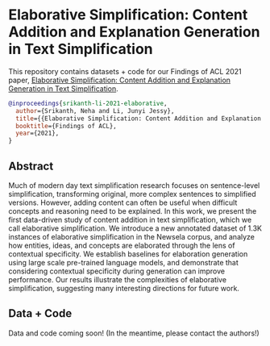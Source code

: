 # Elaborative Simplification: Content Addition and Explanation Generation in Text Simplification

This repository contains datasets + code for our Findings of ACL 2021 paper, [Elaborative Simplification: Content Addition and Explanation Generation in Text Simplification](https://arxiv.org/abs/2010.10035). 

```bibtex
@inproceedings{srikanth-li-2021-elaborative,
  author={Srikanth, Neha and Li, Junyi Jessy},
  title={{Elaborative Simplification: Content Addition and Explanation Generation in Text Simplification}},
  booktitle={Findings of ACL},
  year={2021},
}
```

## Abstract

Much of modern day text simplification research focuses on sentence-level simplification, transforming original, more complex sentences to simplified versions. However, adding content can often be useful when difficult concepts and reasoning need to be explained. In this work, we present the first data-driven study of content addition in text simplification, which we call elaborative simplification. We introduce a new annotated dataset of 1.3K instances of elaborative simplification in the Newsela corpus, and analyze how entities, ideas, and concepts are elaborated through the lens of contextual specificity. We establish baselines for elaboration generation using large scale pre-trained language models, and demonstrate that considering contextual specificity during generation can improve performance. Our results illustrate the complexities of elaborative simplification, suggesting many interesting directions for future work.


## Data + Code

Data and code coming soon! (In the meantime, please contact the authors!)
